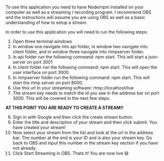 To use this application you need to have Node/npm installed on your computer as well as a streaming / recording program. I recommend OBS and the instructions will assume you are using OBS as well as a basic understanding of how to setup a stream.

In order to use this application you will need to run the following steps:
1) Open three terminal windows
2) In window one navigate into api folder, in window two navigate into client folder, and in window three navigate into rtmpserver folder.
3) In api folder run the following command: npm start. This will start a json-server on port 3001
4) In client folder run the following command: npm start. This will open the user interface on port 3000.
5) In rtmpserver folder run the following command: npm start. This will start the rtmp server on port 8000.
6) Use this url In your streaming software: rtmp://localhost/live
7) The stream key needs to match the id you see in the address bar on port 3000. This will be covered in the next few steps.

**AT THIS POINT YOU ARE READY TO CREATE A STREAM!!**

8) Sign in with Google and then click the create stream button.
9) Enter the title and description of your stream and then click submit. You have created your stream!
10) Now select your stream from the list and look at the url in the address bar. The number at the end is your ID and is also your stream key. Go back to OBS and input this number in the stream key section if you have not already.
11) Click Start Streaming in OBS. Thats it! You are now live :smile:

